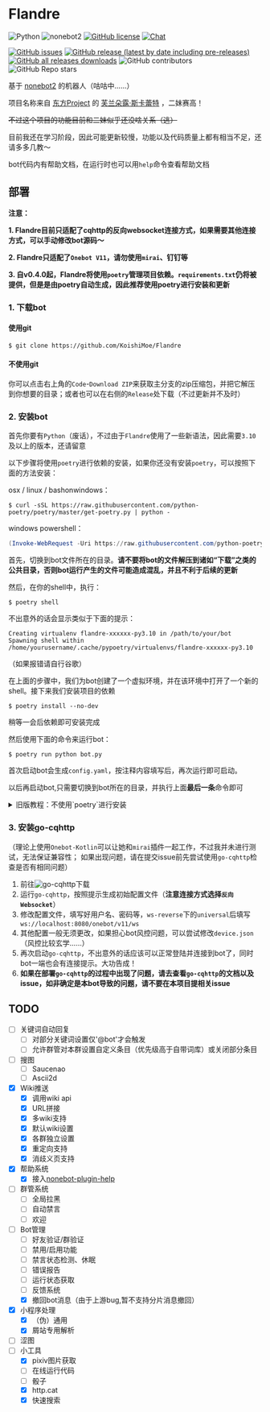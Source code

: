 # Flandre

![Python](https://img.shields.io/badge/python-3.10%2B-lightgrey)
![nonebot2](https://img.shields.io/badge/nonebot2-2.0.0b2-yellowgreen)
[![GitHub license](https://img.shields.io/github/license/KoishiMoe/Flandre)](https://github.com/KoishiMoe/Flandre/blob/main/LICENSE)
[![Chat](https://img.shields.io/badge/Chat-724678572-green)](https://jq.qq.com/?_wv=1027&k=z75kmJl7)

[![GitHub issues](https://img.shields.io/github/issues/KoishiMoe/FLandre)](https://github.com/KoishiMoe/Flandre/issues)
[![GitHub release (latest by date including pre-releases)](https://img.shields.io/github/v/release/KoishiMoe/Flandre?include_prereleases)](https://github.com/KoishiMoe/Flandre/releases)
[![GitHub all releases downloads](https://img.shields.io/github/downloads/KoishiMoe/Flandre/total)](https://github.com/KoishiMoe/Flandre/releases)
![GitHub contributors](https://img.shields.io/github/contributors/KoishiMoe/Flandre)
![GitHub Repo stars](https://img.shields.io/github/stars/KoishiMoe/Flandre?style=social)


基于 [nonebot2](https://github.com/nonebot/nonebot2) 的机器人（咕咕中……）

项目名称来自 [东方Project](https://zh.moegirl.org.cn/zh-cn/%E4%B8%9C%E6%96%B9Project) 的 [芙兰朵露·斯卡蕾特](https://zh.moegirl.org.cn/%E8%8A%99%E5%85%B0%E6%9C%B5%E9%9C%B2%C2%B7%E6%96%AF%E5%8D%A1%E8%95%BE%E7%89%B9) ，二妹赛高！

~~不过这个项目的功能目前和二妹似乎还没啥关系（逃）~~

目前我还在学习阶段，因此可能更新较慢，功能以及代码质量上都有相当不足，还请多多几教～

bot代码内有帮助文档，在运行时也可以用`help`命令查看帮助文档

## 部署

**注意：**

**1. Flandre目前只适配了cqhttp的反向websocket连接方式，如果需要其他连接方式，可以手动修改bot源码～**

**2. Flandre只适配了`Onebot V11`，请勿使用`mirai`、钉钉等**

**3. 自v0.4.0起，Flandre将使用`poetry`管理项目依赖。`requirements.txt`仍将被提供，但是是由poetry自动生成，因此推荐使用poetry进行安装和更新**


### 1. 下载bot
#### 使用git
```console
$ git clone https://github.com/KoishiMoe/Flandre 
```
#### 不使用git
你可以点击右上角的`Code`-`Download ZIP`来获取主分支的zip压缩包，并把它解压到你想要的目录；或者也可以在右侧的`Release`处下载（不过更新并不及时）

### 2. 安装bot
首先你要有`Python`（废话），不过由于`Flandre`使用了一些新语法，因此需要`3.10`及以上的版本，还请留意

以下步骤将使用`poetry`进行依赖的安装，如果你还没有安装`poetry`，可以按照下面的方法安装：

osx / linux / bashonwindows：
```console
$ curl -sSL https://raw.githubusercontent.com/python-poetry/poetry/master/get-poetry.py | python -
```
windows powershell：
```powershell
(Invoke-WebRequest -Uri https://raw.githubusercontent.com/python-poetry/poetry/master/get-poetry.py -UseBasicParsing).Content | python -
```

首先，切换到bot文件所在的目录。**请不要将bot的文件解压到诸如“下载”之类的公共目录，否则bot运行产生的文件可能造成混乱，并且不利于后续的更新**

然后，在你的shell中，执行：
```console
$ poetry shell
```
不出意外的话会显示类似于下面的提示：
```plaintext
Creating virtualenv flandre-xxxxxx-py3.10 in /path/to/your/bot
Spawning shell within /home/yourusername/.cache/pypoetry/virtualenvs/flandre-xxxxxx-py3.10
```
（如果报错请自行谷歌）

在上面的步骤中，我们为bot创建了一个虚拟环境，并在该环境中打开了一个新的shell。接下来我们安装项目的依赖

```console
$ poetry install --no-dev
```

稍等一会后依赖即可安装完成

然后使用下面的命令来运行bot：
```console
$ poetry run python bot.py
```

首次启动bot会生成`config.yaml`，按注释内容填写后，再次运行即可启动。

以后再启动bot,只需要切换到bot所在的目录，并执行上面**最后一条**命令即可

<details>
  <summary>旧版教程：不使用`poetry`进行安装</summary>

  如果你不愿意使用poetry,也可以直接使用pip进行安装。不过下面的内容可能不会再更新，还请留意。
  
  为了降低维护成本以及减少冲突，我们推荐使用python的虚拟环境来运行
  
  先创建一个虚拟环境，在bot根目录下执行：
  ```console
  $ python -m venv venv
  ```
  然后进入虚拟环境：
  ```console
  $ source venv/bin/activate
  ```
  
  此时你的shell可能会有相应的显示，不过没有也没关系
  
  如果你的电脑上有多个python版本，此时建议检查一下python版本
  ```console
  $ python --version
  ```
  
  如果输出`Python 3.10.x`或更高版本就可以，否则你需要重新使用对应版本来创建虚拟环境
  
  然后再安装依赖：
  ```console
  $ pip install -r requirements.txt
  ```
  
  在中国大陆，由于某些原因可能无法正常下载，此时可以使用国内镜像来安装：
  
  ```console
  $ pip install -i https://pypi.tuna.tsinghua.edu.cn/simple -r requirements.txt
  ```
  
  安装完成后，直接在当前目录执行：
  ```console
  $ python ./bot.py
  ```

首次启动以及更新后会生成一个配置文件`config.yaml`，按内部的注释填写相应值即可

以后启动时，如果没有新的依赖的话，就只需要进入虚拟环境后执行上述命令即可。如果报错导入失败，则可能需要重新安装/更新依赖

</details>

### 3. 安装go-cqhttp

（理论上使用`Onebot-Kotlin`可以让她和`mirai`插件一起工作，不过我并未进行测试，无法保证兼容性；
如果出现问题，请在提交issue前先尝试使用`go-cqhttp`检查是否有相同问题）

1. 前往![go-cqhttp](https://github.com/Mrs4s/go-cqhttp)下载
2. 运行`go-cqhttp`，按照提示生成初始配置文件（**注意连接方式选择`反向Websocket`**）
3. 修改配置文件，填写好用户名、密码等，`ws-reverse`下的`universal`后填写 `ws://localhost:8080/onebot/v11/ws`
4. 其他配置一般无须更改，如果担心bot风控问题，可以尝试修改`device.json`（风控比较玄学……）
5. 再次启动`go-cqhttp`，不出意外的话应该可以正常登陆并连接到bot了，同时bot一端也会有连接提示。大功告成！
6. **如果在部署`go-cqhttp`的过程中出现了问题，请去查看`go-cqhttp`的文档以及issue，如非确定是本bot导致的问题，请不要在本项目提相关issue**

## TODO
- [ ] 关键词自动回复
  - [ ] 对部分关键词设置仅'@bot'才会触发
  - [ ] 允许群管对本群设置自定义条目（优先级高于自带词库）或关闭部分条目
- [ ] 搜图
  - [ ] Saucenao
  - [ ] Ascii2d
- [x] Wiki推送
  - [x] 调用wiki api
  - [x] URL拼接
  - [x] 多wiki支持
  - [x] 默认wiki设置
  - [x] 各群独立设置
  - [x] 重定向支持
  - [x] 消歧义页支持
- [x] 帮助系统
  - [x] 接入[nonebot-plugin-help](https://github.com/XZhouQD/nonebot-plugin-help)
- [ ] 群管系统
  - [ ] 全局拉黑
  - [ ] 自动禁言
  - [ ] 欢迎
- [ ] Bot管理
  - [ ] 好友验证/群验证
  - [ ] 禁用/启用功能
  - [ ] 禁言状态检测、休眠
  - [ ] 错误报告
  - [ ] 运行状态获取
  - [ ] 反馈系统
  - [x] 撤回bot消息（由于上游bug,暂不支持分片消息撤回）
- [x] 小程序处理
  - [x] （伪）通用
  - [x] 屑站专用解析
- [ ] 涩图
- [ ] 小工具
  - [x] pixiv图片获取
  - [ ] 在线运行代码
  - [ ] 骰子
  - [x] http.cat
  - [x] 快速搜索
